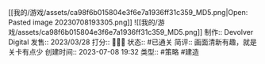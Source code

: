 [[我的/游戏/assets/ca98f6b015804e3f6e7a1936ff31c359_MD5.png|Open: Pasted image 20230708193305.png]]
![[我的/游戏/assets/ca98f6b015804e3f6e7a1936ff31c359_MD5.png]]
制作:: Devolver Digital
发售:: 2023/03/28
打分:: 💛💛💛
状态:: #已通关 
简评:: 画面清新有趣，就是关卡有点少
创建时间:: 2023-07-08 19:32
类型:: #策略 #建造